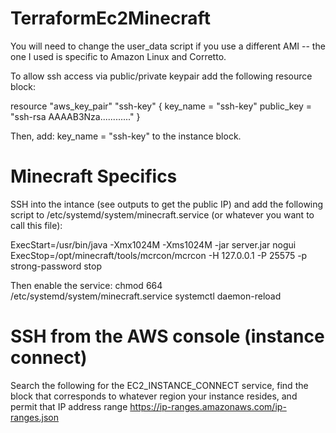 # TerraformEc2Minecraft
You will need to change the user_data script if you use a different AMI -- the one I used is specific to Amazon Linux and Corretto. 

To allow ssh access via public/private keypair add the following resource block: 

resource "aws_key_pair" "ssh-key" {
  key_name   = "ssh-key"
  public_key = "ssh-rsa AAAAB3Nza............"
}

Then, add: key_name = "ssh-key" to the instance block.


# Minecraft Specifics 

SSH into the intance (see outputs to get the public IP) and add the following script to /etc/systemd/system/minecraft.service (or whatever you want to call this file): 

ExecStart=/usr/bin/java -Xmx1024M -Xms1024M -jar server.jar nogui
ExecStop=/opt/minecraft/tools/mcrcon/mcrcon -H 127.0.0.1 -P 25575 -p strong-password stop

Then enable the service: 
chmod 664 /etc/systemd/system/minecraft.service
systemctl daemon-reload

# SSH from the AWS console (instance connect)
Search the following for the EC2_INSTANCE_CONNECT service, find the block that corresponds to whatever region your instance resides, and permit that IP address range 
https://ip-ranges.amazonaws.com/ip-ranges.json
